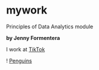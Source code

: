 # mywork
Principles of Data Analytics module

**by Jenny Formentera**

I work at [TikTok](https://www.tiktok.com/explore)

! [Penguins](https://allisonhorst.github.io/palmerpenguins/reference/figures/lter_penguins.png)

